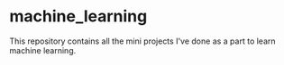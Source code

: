 # machine_learning
This repository contains all the mini projects I've done as a part to learn machine learning.
